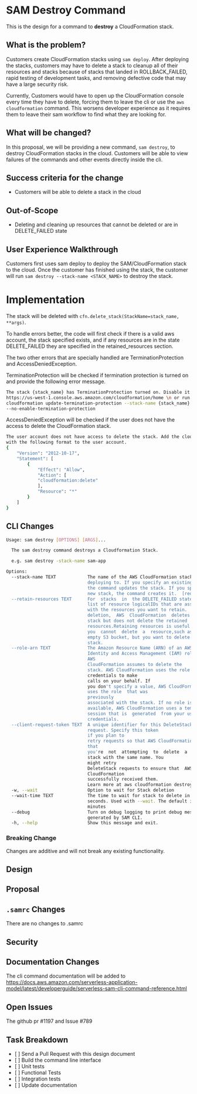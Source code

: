 SAM Destroy Command
====================

This is the design for a command to **destroy** a CloudFormation stack.

What is the problem?
--------------------

Customers create CloudFormation stacks using `sam deploy`. After deploying the stacks, customers may have to delete
a stack to cleanup all of their resources and stacks because of stacks that landed in ROLLBACK_FAILED, 
rapid testing of development tasks, and removing defective code that may have a large security risk.

Currently, Customers would have to open up the CloudFormation console every time they have to delete, forcing them to leave the cli or use the `aws cloudformation` command. 
This worsens developer experience as it requires them to leave their sam workflow to find what they are looking for. 

 
What will be changed?
---------------------

In this proposal, we will be providing a new command, `sam destroy`, to
destroy CloudFormation stacks in the cloud. 
Customers will be able to view failures of the commands and other events directly inside the cli.


Success criteria for the change
-------------------------------
- Customers will be able to delete a stack in the cloud

Out-of-Scope
------------
- Deleting and cleaning up resources that cannot be deleted or are in DELETE_FAILED state

User Experience Walkthrough
---------------------------
Customers first uses sam deploy to deploy the SAM/CloudFormation stack to the cloud. 
Once the customer has finished using the stack, the customer will run `sam destroy --stack-name <STACK_NAME>` 
to destroy the stack.

Implementation
==============
The stack will be deleted with `cfn.delete_stack(StackName=stack_name, **args)`. 

To handle errors better, the code will first check if there is a valid aws account, the stack specified exists, and 
if any resources are in the state DELETE_FAILED they are specified in the retained_resources section.

The two other errors that are specially handled are TerminationProtection and AccessDeniedException.

TerminationProtection will be checked if termination protection is turned on and provide the following error message.

```sh
The stack {stack_name} has TerminationProtection turned on. Disable it on the aws console at 
https://us-west-1.console.aws.amazon.com/cloudformation/home \n or run aws 
cloudformation update-termination-protection --stack-name {stack_name} 
--no-enable-termination-protection 
```

AccessDeniedException will be checked if the user does not have the access to delete the CloudFormation stack.
```sh
The user account does not have access to delete the stack. Add the cloudformation:delete policy 
with the following format to the user account.
{ 
    "Version": "2012-10-17", 
    "Statement": [ 
        { 
            "Effect": "Allow", 
            "Action": [ 
            "cloudformation:delete" 
            ], 
            "Resource": "*" 
        } 
    ] 
}
```


CLI Changes
-----------
```sh
Usage: sam destroy [OPTIONS] [ARGS]...

  The sam destroy command destroys a Cloudformation Stack.

  e.g. sam destroy -stack-name sam-app

Options:
  --stack-name TEXT            The name of the AWS CloudFormation stack you're
                               deploying to. If you specify an existing stack,
                               the command updates the stack. If you specify a
                               new stack, the command creates it.  [required]
  --retain-resources TEXT      For  stacks  in  the DELETE_FAILED state, a
                               list of resource logicalIDs that are associated
                               with the resources you want to retain.  During
                               deletion,  AWS  CloudFormation  deletes  the
                               stack but does not delete the retained
                               resources.Retaining resources is useful when
                               you  cannot  delete  a  resource,such as a non-
                               empty S3 bucket, but you want to delete the
                               stack.
  --role-arn TEXT              The Amazon Resource Name (ARN) of an AWS
                               Identity and Access Management (IAM) role that
                               AWS 
                               CloudFormation assumes to delete the
                               stack. AWS CloudFormation uses the role's
                               credentials to make 
                               calls on your behalf. If
                               you don't specify a value, AWS CloudFormation
                               uses the role  that was  
                               previously
                               associated with the stack. If no role is
                               available, AWS CloudFormation uses a temporary
                               session that is  generated  from your user
                               credentials.
  --client-request-token TEXT  A unique identifier for this DeleteStack
                               request. Specify this token
                               if you plan to
                               retry requests so that AWS CloudFormation knows
                               that
                               you're  not  attempting  to  delete  a
                               stack with the same name. You
                               might retry
                               DeleteStack requests to ensure that  AWS
                               CloudFormation
                               successfully received them.
                               Learn more at aws cloudformation destroy help
  -w, --wait                   Option to wait for Stack deletion
  --wait-time TEXT             The time to wait for stack to delete in
                               seconds. Used with --wait. The default is 5
                               minutes
  --debug                      Turn on debug logging to print debug message
                               generated by SAM CLI.
  -h, --help                   Show this message and exit.
```

### Breaking Change

Changes are additive and will not break any existing functionality.

Design
------

Proposal
--------

`.samrc` Changes
----------------
There are no changes to .samrc

Security
--------

Documentation Changes
---------------------
The cli command documentation will be added to
 https://docs.aws.amazon.com/serverless-application-model/latest/developerguide/serverless-sam-cli-command-reference.html

Open Issues
-----------
The github pr #1197 and Issue #789

Task Breakdown
--------------

-   \[ \] Send a Pull Request with this design document
-   \[ \] Build the command line interface
-   \[ \] Unit tests
-   \[ \] Functional Tests
-   \[ \] Integration tests
-   \[ \] Update documentation
